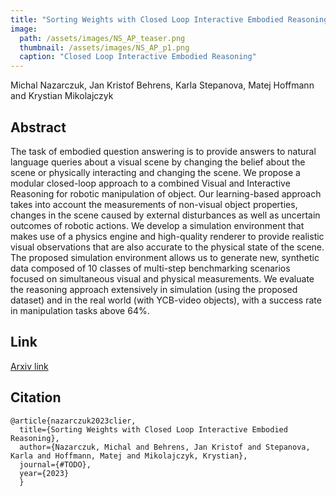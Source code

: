 ```yaml
---
title: "Sorting Weights with Closed Loop Interactive Embodied Reasoning"
image: 
  path: /assets/images/NS_AP_teaser.png
  thumbnail: /assets/images/NS_AP_p1.png
  caption: "Closed Loop Interactive Embodied Reasoning"
---
```


Michal Nazarczuk, Jan Kristof Behrens, Karla Stepanova, Matej Hoffmann and Krystian Mikolajczyk

## Abstract

The task of embodied question answering is to provide answers to natural language queries about a visual scene by changing the belief about the scene or physically interacting and changing the scene. We propose a modular closed-loop approach to a combined Visual and Interactive Reasoning for robotic manipulation of object. Our learning-based approach takes into account the measurements of non-visual object properties, changes in the scene caused by external disturbances as well as uncertain outcomes of robotic actions. We develop a simulation environment that makes use of a physics engine and high-quality renderer to provide realistic visual observations that are also accurate to the physical state of the scene. The proposed simulation environment  allows us to generate new, synthetic data composed of 10 classes of multi-step benchmarking scenarios focused on simultaneous visual and physical measurements. We evaluate the reasoning approach extensively in simulation (using the proposed dataset) and in the real world (with YCB-video objects), with a success rate in manipulation tasks above 64\%.

## Link

[Arxiv link]()

## Citation

```
@article{nazarczuk2023clier,
  title={Sorting Weights with Closed Loop Interactive Embodied Reasoning},
  author={Nazarczuk, Michal and Behrens, Jan Kristof and Stepanova, Karla and Hoffmann, Matej and Mikolajczyk, Krystian},
  journal={#TODO},
  year={2023}
  }
```